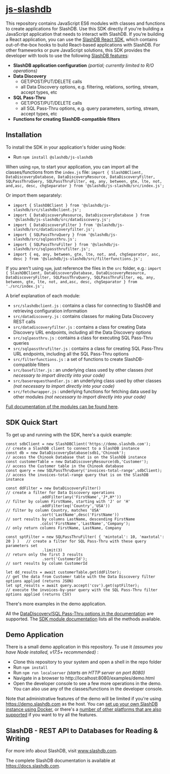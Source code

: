 # [js-slashdb](https://github.com/SlashDB/js-slashdb)
This repository contains JavaScript ES6 modules with classes and functions to create applications for SlashDB.  Use this SDK directly if you're building a JavaScript application that needs to interact with SlashDB.  If you're building a React application, you can use the [SlashDB React SDK](https://github.com/SlashDB/react-slashdb), which contains out-of-the-box hooks to build React-based applications with SlashDB.  For other frameworks or pure JavaScript solutions, this SDK provides the developer with tools to use the following [SlashDB features](https://www.slashdb.com/how-it-works/):

* **SlashDB application configuration** _(partial; currently limited to R/O operations)_
* **Data Discovery**
     * GET/POST/PUT/DELETE calls
     * all Data Discovery options, e.g. filtering, relations, sorting, stream, accept types, etc
* **SQL Pass-Thru**
     * GET/POST/PUT/DELETE calls
     * all SQL Pass-Thru options, e.g. query parameters, sorting, stream, accept types, etc
 * **Functions for creating SlashDB-compatible filters**


## Installation
To install the SDK in your application's folder using Node:
* Run `npm install @slashdb/js-slashdb`

When using `npm`, to start your application, you can import all the classes/functions from the `index.js` file:
`import { SlashDBClient, DataDiscoveryDatabase, DataDiscoveryResource, DataDiscoveryFilter, SQLPassThruQuery, SQLPassThruFilter, eq, any, between, gte, lte, not, and,asc, desc, chgSeparator } from '@slashdb/js-slashdb/src/index.js';`

Or import them separately:
* `import { SlashDBClient } from '@slashdb/js-slashdb/src/slashdbclient.js';`
* `import { DataDiscoveryResource, DataDiscoveryDatabase } from '@slashdb/js-slashdb/src/datadiscovery.js';`
* `import { DataDiscoveryFilter } from '@slashdb/js-slashdb/src/datadiscoveryfilter.js';`
* `import { SQLPassThruQuery } from '@slashdb/js-slashdb/src/sqlpassthru.js';`
* `import { SQLPassThruFilter } from '@slashdb/js-slashdb/src/sqlpassthrufilter.js';`
* `import { eq, any, between, gte, lte, not, and, chgSeparator, asc, desc } from '@slashdb/js-slashdb/src/filterfunctions.js';`

If you aren't using `npm`, just reference the files in the `src` folder, e.g.:
`import { SlashDBClient, DataDiscoveryDatabase, DataDiscoveryResource, DataDiscoveryFilter, SQLPassThruQuery, SQLPassThruFilter, eq, any, between, gte, lte, not, and,asc, desc, chgSeparator } from './src/index.js';`

A brief explanation of each module:
* `src/slashdbclient.js` : contains a class for connecting to SlashDB and retrieving configuration information
* `src/datadiscovery.js` : contains classes for making Data Discovery REST calls
* `src/datadiscoveryfilter.js` : contains a class for creating Data Discovery URL endpoints, including all the Data Discovery options
* `src/sqlpassthru.js` : contains a class for executing SQL Pass-Thru queries
* `src/sqlpassthrufilter.js` : contains a class for creating SQL Pass-Thru URL endpoints, including all the SQL Pass-Thru options
* `src/filterfunctions.js` : a set of functions to create SlashDB-compatible filters
* `src/basefilter.js` : an underlying class used by other classes _(not necessary to import directly into your code)_
* `src/baserequesthandler.js` : an underlying class used by other classes _(not necessary to import directly into your code)_
* `src/fetchwrapper.js` : underlying functions for fetching data used by other modules _(not necessary to import directly into your code)_

[Full documentation of the modules can be found here](https://slashdb.github.io/js-slashdb/docs).


## SDK Quick Start
To get up and running with the SDK, here's a quick example:

```
const sdbClient = new SlashDBClient('https://demo.slashdb.com');      // create a SlashDB client to connect to a SlashDB instance
const db = new DataDiscoveryDatabase(sdb1,'Chinook');                 // access the Chinook Database that is on the SlashDB instance
const customerTable = new DataDiscoveryResource(db,'Customer');       // access the Customer table in the Chinook database
const query = new SQLPassThruQuery('invoices-total-range',sdbClient); // access the invoices-total-range query that is on the SlashDB instance

const ddFilter = new DataDiscoveryFilter()                            // create a filter for Data Discovery operations
               .addFilter(any('FirstName','J*,H*'))                   // filter by column FirstName, starting with 'J' or 'H'
               .addFilter(eq('Country','USA'))                        // filter by column Country, matches 'USA'
               .sort('LastName',desc('FirstName'))                    // sort results by columns LastName, descending FirstName
               .cols('FirstName','LastName','Company');               // only return columns FirstName, LastName, Company

const sptFilter = new SQLPassThruFilter( { 'mintotal': 10, 'maxtotal': 20 } )   // create a filter for SQL Pass-Thru with these query parameters set
                .limit(3)                                                       // return only the first 3 results
                .sort('CustomerId');                                            // sort results by column CustomerId

let dd_results = await customerTable.get(ddFilter);                   // get the data from Customer table with the Data Discovery filter options applied (returns JSON)
let spt_results = await query.accept('csv').get(sptFilter);           // execute the invoices-by-year query with the SQL Pass-Thru filter options applied (returns CSV)
```

There's more examples in the demo application.

All the [DataDiscovery/SQL Pass-Thru options in the documentation](https://docs.slashdb.com/user-guide/using-slashdb/) are supported.  The [SDK module documentation](https://slashdb.github.io/js-slashdb/docs) lists all the methods available.  


## Demo Application

There is a small demo application in this repository.  To use it _(assumes you have Node installed, v17.5+ recommended)_ :
* Clone this repository to your system and open a shell in the repo folder 
* Run `npm install`
* Run `npm run localserver` _(starts an HTTP server on port 8080)_
* Navigate in a browser to http://localhost:8080/examples/demo.html
* Open the developer console to see a few more operations in the demo.  You can also use any of the classes/functions in the developer console.

Note that administrative features of the demo will be limited if you're using https://demo.slashdb.com as the host.  You can [set up your own SlashDB instance using Docker](https://docs.slashdb.com/user-guide/getting-slashdb/docker/), or there's a [number of other platforms that are also supported](https://docs.slashdb.com/user-guide/getting-slashdb/) if you want to try all the features.


## SlashDB - REST API to Databases for Reading & Writing

For more info about SlashDB, visit www.slashdb.com. 

The complete SlashDB documentation is available at https://docs.slashdb.com.


